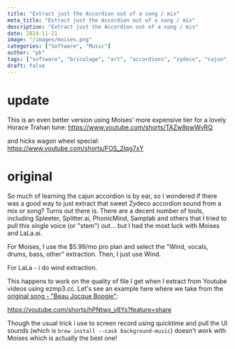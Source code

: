 ```yaml
---
title: "Extract just the Accordion out of a song / mix"
meta_title: "Extract just the Accordion out of a song / mix"
description: "Extract just the Accordion out of a song / mix"
date: 2024-11-21
image: "/images/moises.png"
categories: ["Software", "Music"]
author: "pk"
tags: ["software", "bricolage", "art", "accordions", "zydeco", "cajun", "instruments"]
draft: false
---
```

# update

This is an even better version using Moises' more expensive tier for
a lovely Horace Trahan tune:
https://www.youtube.com/shorts/TAZw8pwWvRQ

and hicks wagon wheel special:
https://www.youtube.com/shorts/FOS_2Iqg7xY

# original

So much of learning the cajun accordion is by ear, so I wondered if there was a good way to just
extract that sweet Zydeco accordion sound from a mix or song? Turns out there is. There are
a decent number of tools, including Spleeter, Splitter.ai, PhonicMind, Samplab and others that
I tried to pull this single voice (or "stem") out... but I had the most luck with Moises and
LaLa.ai.

For Moises, I use the $5.99/mo pro plan and select the "Wind, vocals, drums, bass, other" 
extraction. Then, I just use Wind.

For LaLa - i do wind extraction.

This happens to work on the quality of file I get when I extract from Youtube videos using 
ezmp3.cc. Let's see an example here where we take from the [original song - "Beau Jocque Boogie"](https://www.youtube.com/watch?v=rKi8Nlvqy4M):

https://youtube.com/shorts/hPNtwx_v8Ys?feature=share


Though the usual trick i use to screen record using quicktime and pull the UI sounds (which 
is `brew install --cask background-music`) doesn't work with Moises which is actually the best
one!




